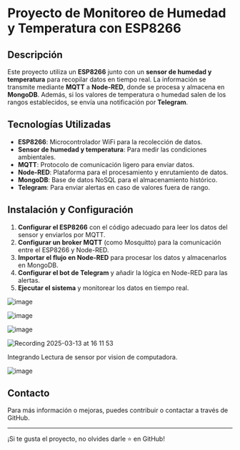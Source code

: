 # Proyecto de Monitoreo de Humedad y Temperatura con ESP8266

## Descripción
Este proyecto utiliza un **ESP8266** junto con un **sensor de humedad y temperatura** para recopilar datos en tiempo real. La información se transmite mediante **MQTT** a **Node-RED**, donde se procesa y almacena en **MongoDB**. Además, si los valores de temperatura o humedad salen de los rangos establecidos, se envía una notificación por **Telegram**.

## Tecnologías Utilizadas
- **ESP8266**: Microcontrolador WiFi para la recolección de datos.
- **Sensor de humedad y temperatura**: Para medir las condiciones ambientales.
- **MQTT**: Protocolo de comunicación ligero para enviar datos.
- **Node-RED**: Plataforma para el procesamiento y enrutamiento de datos.
- **MongoDB**: Base de datos NoSQL para el almacenamiento histórico.
- **Telegram**: Para enviar alertas en caso de valores fuera de rango.

## Instalación y Configuración
1. **Configurar el ESP8266** con el código adecuado para leer los datos del sensor y enviarlos por MQTT.
2. **Configurar un broker MQTT** (como Mosquitto) para la comunicación entre el ESP8266 y Node-RED.
3. **Importar el flujo en Node-RED** para procesar los datos y almacenarlos en MongoDB.
4. **Configurar el bot de Telegram** y añadir la lógica en Node-RED para las alertas.
5. **Ejecutar el sistema** y monitorear los datos en tiempo real.




![image](https://github.com/user-attachments/assets/0dfdc5bf-1358-4e80-8f51-62d52e3a7908)


![image](https://github.com/user-attachments/assets/fbf2cee7-082c-420b-9c4f-647a3865def8)


![image](https://github.com/user-attachments/assets/bb79e92f-d495-4ffe-8eb3-8e929e91f368)

![Recording 2025-03-13 at 16 11 53](https://github.com/user-attachments/assets/1f9686d7-f2dd-4663-8b4d-b0be9d4f4708)


Integrando Lectura de sensor por vision de computadora.

![image](https://github.com/user-attachments/assets/dccdfaf7-4782-465e-b431-add2006e5803)




## Contacto
Para más información o mejoras, puedes contribuir o contactar a través de GitHub.

---
¡Si te gusta el proyecto, no olvides darle ⭐ en GitHub!



